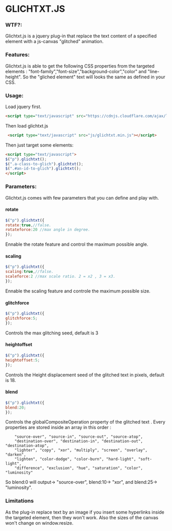 


# GLICHTXT.JS

### WTF?:
 
 Glichtxt.js is a jquery plug-in that replace the text content of a specified element with a js-canvas "glitched" animation.
 
 
### Features:
 
 Glichtxt.js is able to get the following CSS properties from the targeted elements : "font-family","font-size","background-color","color" and "line-height". So the "gliched element" text will looks the same as defined in your CSS.

### Usage:
Load jquery first.
```html
<script type="text/javascript" src="https://cdnjs.cloudflare.com/ajax/libs/jquery/3.0.0-alpha1/jquery.min.js"></script>
```
Then load glichtxt.js
```html
 <script type="text/javascript" src="js/glichtxt.min.js"></script>
```

Then just target some elements: 
```html
<script type="text/javascript">
$("p").glichtxt();
$(".a-class-to-glich").glichtxt();
$(".#an-id-to-glich").glichtxt();
</script>
```

### Parameters:

Glichtxt.js comes with few parameters that you can define and play with.

#### rotate
```javascript
$("p").glichtxt({
rotate:true,//false.
rotateforce:20 //max angle in degree.
});
```
Ennable the rotate feature and control the maximum possible angle.


#### scaling 
```javascript
$("p").glichtxt({
scaling:true,//false.
scaleforce:2 //max scale ratio. 2 = x2 , 3 = x3.
});
``` 

Ennable the scaling feature and controle the maximum possible size. 

#### glitchforce
 ```javascript
$("p").glichtxt({
glitchforce:5; 
});
``` 
Controls the max glitching seed, default is 3


#### heightoffset
 ```javascript
$("p").glichtxt({
heightoffset:5; 
});
``` 
Controls the Height displacement seed of the glitched text in pixels, default is 18.

#### blend
 ```javascript
$("p").glichtxt({
blend:20; 
});
``` 

Controls the globalCompositeOperation property of the glitched text .
Every properties are stored inside an array in this order : 

        "source-over", "source-in", "source-out", "source-atop",
        "destination-over", "destination-in", "destination-out", "destination-atop",
        "lighter", "copy", "xor", "multiply", "screen", "overlay", "darken",
        "lighten", "color-dodge", "color-burn", "hard-light", "soft-light",
        "difference", "exclusion", "hue", "saturation", "color", "luminosity"

So blend:0  will output-> "source-over", blend:10-> "xor", and blend:25-> "luminosity".


### Limitations
As the plug-in replace text by an image if you insert some hyperlinks inside the targeted element, then they won't work.
Also the sizes of the canvas won't change on window.resize. 






